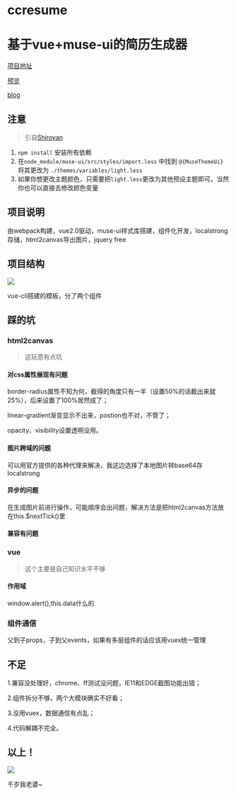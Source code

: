 # ccresume

# 基于vue+muse-ui的简历生成器

[项目地址](https://github.com/ccchangkong/ccresume)


[预览](https://ccchangkong.github.io/ccresume/)

[blog](http://www.vastskycc.com/?id=26)

## 注意
> 引自[Shiroyan](https://github.com/Shiroyan/vue-material-template/edit/master/README.md)

1. `npm install` 安装所有依赖
2.	在`node_module/muse-ui/src/styles/import.less` 中找到 `@{MuseThemeUi}`
    将其更改为 `./themes/variables/light.less`
3.  如果你想更改主题颜色，只需要把`light.less`更改为其他预设主题即可。当然你也可以直接去修改颜色变量

## 项目说明

由webpack构建，vue2.0驱动，muse-ui样式库搭建，组件化开发，localstrong存储，html2canvas导出图片，jquery free

## 项目结构

![](http://ww2.sinaimg.cn/large/6c7bfb12gw1fa47kk0cucj204i0k2gm9.jpg)

vue-cli搭建的模板，分了两个组件

## 踩的坑

### html2canvas

> 这玩意有点坑

#### 对css属性展现有问题

border-radius属性不知为何，截得的角度只有一半（设置50%的话截出来就25%），后来设置了100%居然成了；

linear-gradient渐变显示不出来，postion也不对，不管了；

opacity、visibility设置透明没用。

#### 图片跨域的问题

可以用官方提供的各种代理来解决，我这边选择了本地图片转base64存localstrong

#### 异步的问题

在生成图片前进行操作，可能顺序会出问题，解决方法是把html2canvas方法放在this.$nextTick()里

#### 兼容有问题

### vue

> 这个主要是自己知识水平不够

#### 作用域

window.alert(),this.data什么的

### 组件通信

父到子props，子到父events，如果有多层组件的话应该用vuex统一管理

## 不足

1.兼容没处理好，chrome、ff测试没问题，IE11和EDGE截图功能出错；

2.组件拆分不够，两个大模块确实不好看；

3.没用vuex，数据通信有点乱；

4.代码解耦不完全。

## 以上！

![](http://ww2.sinaimg.cn/large/6c7bfb12gw1fa4gzhxz2pj2050050mx9.jpg)

千岁我老婆~